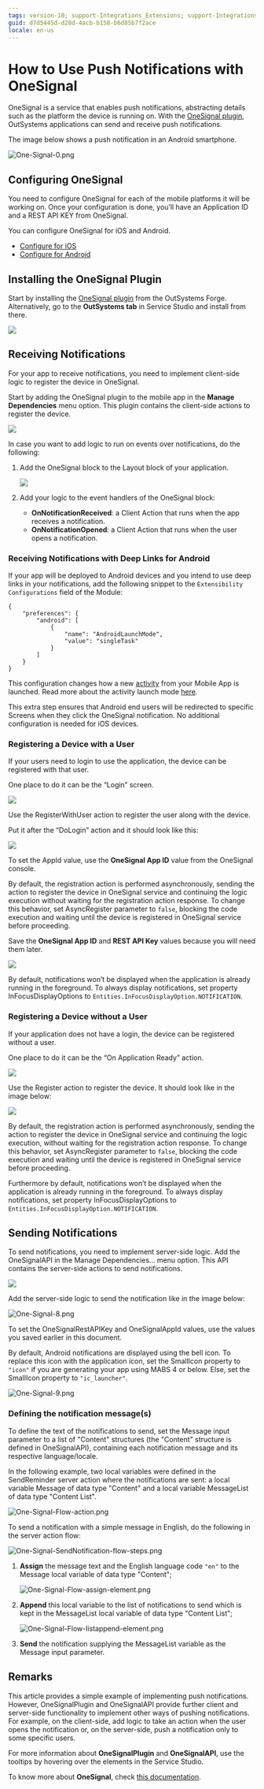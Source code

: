 ```yaml
---
tags: version-10; support-Integrations_Extensions; support-Integrations_Extensions-featured; support-Mobile_Apps; support-webapps
guid: d7d5445d-d28d-4acb-b158-b6d85b7f2ace
locale: en-us
---
```


# How to Use Push Notifications with OneSignal

OneSignal is a service that enables push notifications, abstracting details such as the platform the device is running on. With the [OneSignal plugin](http://www.outsystems.com/forge/component/2119/onesignal-plugin/ "http://www.outsystems.com/forge/component/2119/onesignal-plugin/"), OutSystems applications can send and receive push notifications.

The image below shows a push notification in an Android smartphone.

![One-Signal-0.png](images/One-Signal-0.png)

## Configuring OneSignal

You need to configure OneSignal for each of the mobile platforms it will be working on. Once your configuration is done, you’ll have an Application ID and a REST API KEY from OneSignal.

You can configure OneSignal for iOS and Android.

* [Configure for iOS](https://documentation.onesignal.com/docs/generate-an-ios-push-certificate)
* [Configure for Android](https://documentation.onesignal.com/docs/generate-a-google-server-api-key "https://documentation.onesignal.com/docs/generate-a-google-server-api-key")

## Installing the OneSignal Plugin

Start by installing the [OneSignal plugin](http://www.outsystems.com/forge/component/2119/onesignal-plugin/ "http://www.outsystems.com/forge/component/2119/onesignal-plugin/") from the OutSystems Forge. Alternatively, go to the **OutSystems tab** in Service Studio and install from there.

![](images/image.png)

## Receiving Notifications

For your app to receive notifications, you need to implement client-side logic to register the device in OneSignal.

Start by adding the OneSignal plugin to the mobile app in the **Manage Dependencies** menu option. This plugin contains the client-side actions to register the device.

![](images/One-Signal-1.png)

In case you want to add logic to run on events over notifications, do the following:

1. Add the OneSignal block to the Layout block of your application.   

    ![](images/Layout.png)

1. Add your logic to the event handlers of the OneSignal block: 

    * **OnNotificationReceived**: a Client Action that runs when the app receives a notification. 
    * **OnNotificationOpened**: a Client Action that runs when the user opens a notification. 

### Receiving Notifications with Deep Links for Android

If your app will be deployed to Android devices and you intend to use deep links in your notifications, add the following snippet to the `Extensibility Configurations` field of the Module:

    {
        "preferences": {
            "android": [
                {
                    "name": "AndroidLaunchMode",
                    "value": "singleTask"
                }
            ]
        }   
    }
    
This configuration changes how a new [activity](<https://developer.android.com/guide/components/activities/intro-activities>) from your Mobile App is launched. Read more about the activity launch mode [here](<https://developer.android.com/guide/topics/manifest/activity-element#lmode>).

This extra step ensures that Android end users will be redirected to specific Screens when they click the OneSignal notification. No additional configuration is needed for iOS devices.

### Registering a Device with a User

If your users need to login to use the application, the device can be registered with that user.

One place to do it can be the “Login” screen.

![](images/One-Signal-2.png)

Use the RegisterWithUser action to register the user along with the device.

Put it after the “DoLogin” action and it should look like this:

![](images/one-signal-03.png)

To set the AppId value, use the **OneSignal App ID** value from the OneSignal console.

By default, the registration action is performed asynchronously, sending the action to register the device in OneSignal service and continuing the logic execution without waiting for the registration action response. To change this behavior, set AsyncRegister parameter to `false`, blocking the code execution and waiting until the device is registered in OneSignal service before proceeding.

Save the **OneSignal App ID** and **REST API Key** values because you will need them later.

![](images/One-Signal-4.png)

By default, notifications won’t be displayed when the application is already running in the foreground. To always display notifications, set property InFocusDisplayOptions to `Entities.InFocusDisplayOption.NOTIFICATION`.

### Registering a Device without a User

If your application does not have a login, the device can be registered without a user.

One place to do it can be the “On Application Ready” action.

![](images/One-Signal-5.png)

Use the Register action to register the device. It should look like in the image below:

![](images/one-signal-06.png)

By default, the registration action is performed asynchronously, sending the action to register the device in OneSignal service and continuing the logic execution, without waiting for the registration action response. To change this behavior, set AsyncRegister parameter to `false`, blocking the code execution and waiting until the device is registered in OneSignal service before proceeding.

Furthermore by default, notifications won’t be displayed when the application is already running in the foreground. To always display notifications, set property InFocusDisplayOptions to `Entities.InFocusDisplayOption.NOTIFICATION`.

## Sending Notifications

To send notifications, you need to implement server-side logic. Add the OneSignalAPI in the Manage Dependencies… menu option. This API contains the server-side actions to send notifications.

![](images/One-Signal-7.png)

Add the server-side logic to send the notification like in the image below:

![One-Signal-8.png](images/One-Signal-8.png)

To set the OneSignalRestAPIKey and OneSignalAppId values, use the values you saved earlier in this document.

By default, Android notifications are displayed using the bell icon. To replace this icon with the application icon, set the SmallIcon property to `"icon"` if you are generating your app using MABS 4 or below. Else, set the SmallIcon property to `"ic_launcher"`.

![One-Signal-9.png](images/One-Signal-9.png)

### Defining the notification message(s)

To define the text of the notifications to send, set the Message input parameter to a list of "Content" structures (the "Content" structure is defined in OneSignalAPI), containing each notification message and its respective language/locale.

In the following example, two local variables were defined in the SendReminder server action where the notifications are sent: a local variable Message of data type "Content" and a local variable MessageList of data type "Content List".

![One-Signal-Flow-action.png](images/One-Signal-Flow-action.png)

To send a notification with a simple message in English, do the following in the server action flow:

![One-Signal-SendNotification-flow-steps.png](images/One-Signal-SendNotification-flow-steps.png)

1. **Assign** the message text and the English language code `"en"` to the Message local variable of data type "Content"; 

    ![One-Signal-Flow-assign-element.png](images/One-Signal-Flow-assign-element.png)

2. **Append** this local variable to the list of notifications to send which is kept in the MessageList local variable of data type "Content List"; 

    ![One-Signal-Flow-listappend-element.png](images/One-Signal-Flow-listappend-element.png)

3. **Send** the notification supplying the MessageList variable as the Message input parameter. 


## Remarks

This article provides a simple example of implementing push notifications. However, OneSignalPlugin and OneSignalAPI provide further client and server-side functionality to implement other ways of pushing notifications. For example, on the client-side, add logic to take an action when the user opens the notification or, on the server-side, push a notification only to some specific users.

For more information about **OneSignalPlugin** and **OneSignalAPI**, use the tooltips by hovering over the elements in the Service Studio.

To know more about **OneSignal**, check [this documentation](https://documentation.onesignal.com/docs/product-overview).
